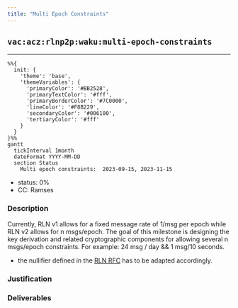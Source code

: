 ```yaml
---
title: "Multi Epoch Constraints"
---
```

## `vac:acz:rlnp2p:waku:multi-epoch-constraints`
---

```mermaid
%%{ 
  init: { 
    'theme': 'base', 
    'themeVariables': { 
      'primaryColor': '#BB2528', 
      'primaryTextColor': '#fff', 
      'primaryBorderColor': '#7C0000', 
      'lineColor': '#F8B229', 
      'secondaryColor': '#006100', 
      'tertiaryColor': '#fff' 
    } 
  } 
}%%
gantt
  tickInterval 1month
  dateFormat YYYY-MM-DD 
  section Status
    Multi epoch constraints:  2023-09-15, 2023-11-15
```

- status: 0%
- CC: Ramses

### Description

Currently, RLN v1 allows for a fixed message rate of 1/msg per epoch while RLN v2 allows for n msgs/epoch.
The goal of this milestone is designing the key derivation and related cryptographic components for allowing several n msgs/epoch constraints.
For example: 24 msg / day && 1 msg/10 seconds.

* the nullifier defined in the [RLN RFC](https://rfc.vac.dev/spec/32/#slashing-and-shamirs-secret-sharing) has to be adapted accordingly.

### Justification


### Deliverables



